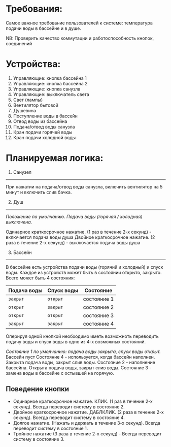 Требования:
===========

Самое важное требование пользователей к системе: температура подачи воды в бассейне и в душе.

NB: Проверить качество коммутации и работоспособность кнопок, соединений

Устройства:
===========
1. Управляющие: кнопка бассейна 1
2. Управляющие: кнопка бассейна 2
3. Управляющие: кнопка санузла
4. Управляющие: выключатель света
5. Свет (лампы)
6. Вентилятор бытовой
7. Душевина
8. Поступление воды в бассейн
9. Отвод воды из бассейна
10. Подача/отвод воды санузла
11. Кран подачи горячей воды
12. Кран подачи холодной воды

Планируемая логика:
===================

1. Санузел
-----------

При нажатии на подача/отвод воды санузла, включить вентилятор на 5 минут и включить слив бачка.

2. Душ
------

*Положение по умолчанию. Подача воды (горячая / холодная) выключена.*

Одинарное краткосрочное нажатие. (1 раз в течение 2-х секунд) - включается подача воды душа
Двойное краткосрочное нажатие. (2 раза в течение 2-х секунд) - выключается подача воды душа

3. Бассейн
----------

В бассейне есть устройства подачи воды (горячий и холодный) и спуск воды. Каждое из устройств может быть в состоянии открыто, закрыто. Всего может быть 4 состояния:

Подача воды | Спуск воды | Состояние
--- | --- | ---
`закрыт` | `открыт` | состояние 1
`открыт` | `закрыт` | состояние 2
`открыт` | `открыт` | состояние 3
`закрыт` | `закрыт` | состояние 4

Оперируя одной кнопкой необходимо иметь возможноть переводить подачу воды и спуск воды в одно из 4-х возможных состояний.

*Состояние 1 по умолчанию: подача воды закрыта, спуск воды открыт.* Бассейн пуст
Состояние 4 - используется, когда бассейн наполнен. Закрыта подача воды, закрыт слив воды.
Состояние 2 - наполнение бассейна. Открыта подача воды, закрыт слив воды.
Состояние 3 - замена воды в бассейне с остывшей на горячую.

Поведение кнопки
----------------

* Одинарное краткосрочное нажатие. КЛИК. (1 раз в течение 2-х секунд). Всегда переводит систему в состояние 2.
* Двойное краткосрочное нажатие. ДАБЛКЛИК. (2 раза в течение 2-х секунд). Всегда переводит систему в состояние 4.
* Долгое нажатие. (Нажать и держать в течение 3-х секунд). Всегда переводит систему в состояние 1.
* Тройное нажатие (3 раза в течение 2-х секунд) - Всегда переводит систему в состояние 3.
